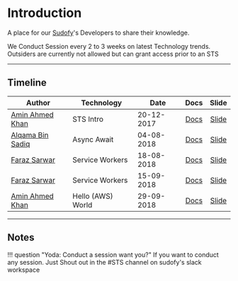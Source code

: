 # Introduction

A place for our [Sudofy](http://sudofy.com)'s Developers to share their knowledge. 

We Conduct Session every 2 to 3 weeks on latest Technology trends. Outsiders are currently not allowed but can grant access prior to an STS

___

## Timeline

| Author                                               | Technology                   | Date       | Docs                 | Slide                                  |
| ---------------------------------------------------- | ---------------------------- | ---------- | :------------------: | :---------------:                      |
| [Amin Ahmed Khan](https://github.com/aminahmedkhan)  | STS Intro                    | 20-12-2017 | [Docs](./sts-intro)  | [Slide](http://bit.ly/2Gm15gB)         |
| [Alqama Bin Sadiq](https://github.com/alqamabinsadiq)      | Async Await                | 04-08-2018 | [Docs](./js-async-await)             | [Slide](https://bit.ly/2MjR3OW)                              |
| [Faraz Sarwar](https://github.com/farazsarwar113)  | Service Workers                    | 18-08-2018 | [Docs](./intro-service-worker)  | [Slide](http://bit.ly/2vOLeDb)         |
| [Faraz Sarwar](https://github.com/farazsarwar113)  | Service Workers                    | 15-09-2018 | [Docs](./intro-service-worker-2)  | [Slide](http://bit.ly/2vOLeDb)         |
| [Amin Ahmed Khan](https://github.com/aminahmedkhan)  | Hello (AWS) World               | 29-09-2018 | [Docs](./aws-intro)  | [Slide](https://goo.gl/cbfa1U)         |
___

## Notes

!!! question "Yoda: Conduct a session want you?"
    If you want to conduct any session. Just Shout out in the #STS channel on sudofy's slack workspace